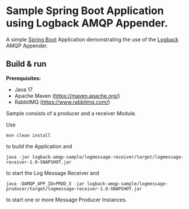 # Sample Spring Boot Application using Logback AMQP Appender.

A simple [Spring Boot](http://projects.spring.io/spring-boot/) Application demonstrating
the use of the [Logback](https://logback.qos.ch/) AMQP Appender.  

Build & run 
-----------

**Prerequisites:**

* Java 17
* Apache Maven (https://maven.apache.org/)
* RabbitMQ (https://www.rabbitmq.com/)

Sample consists of a producer and a receiver Module.

Use

```
mvn clean install
```
to build the Application and

```
java -jar logback-amqp-sample/logmessage-receiver/target/logmessage-receiver-1.0-SNAPSHOT.jar
```

to start the Log Message Receiver and 

```
java -DAMQP_APP_ID=PROD_X -jar logback-amqp-sample/logmessage-producer/target/logmessage-receiver-1.0-SNAPSHOT.jar
```
to start one or more Message Producer Instances.
